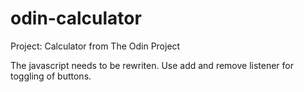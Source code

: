 # odin-calculator
Project: Calculator from The Odin Project

The javascript needs to be rewriten.
Use add and remove listener for toggling of buttons.